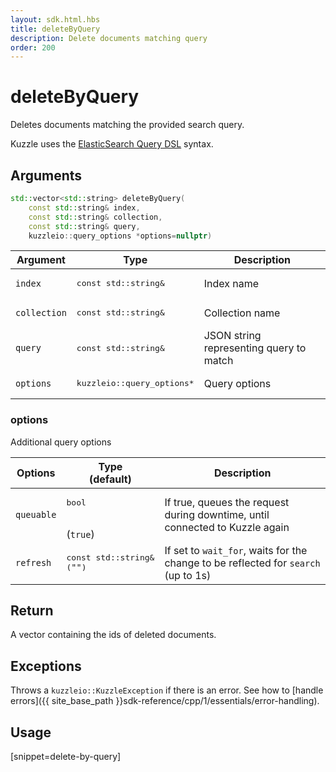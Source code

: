 ```yaml
---
layout: sdk.html.hbs
title: deleteByQuery
description: Delete documents matching query
order: 200
---
```


# deleteByQuery

Deletes documents matching the provided search query.

Kuzzle uses the [ElasticSearch Query DSL](https://www.elastic.co/guide/en/elasticsearch/reference/5.6/query-dsl.html) syntax.

## Arguments

```cpp
std::vector<std::string> deleteByQuery(
    const std::string& index,
    const std::string& collection,
    const std::string& query,
    kuzzleio::query_options *options=nullptr)
```

| Argument | Type | Description |
| --- | --- | --- |
| `index` | <pre>const std::string&</pre> | Index name |
| `collection` | <pre>const std::string&</pre> | Collection name |
| `query` | <pre>const std::string&</pre> | JSON string representing query to match |
| `options` | <pre>kuzzleio::query_options*</pre> | Query options |

### options

Additional query options

| Options   | Type<br/>(default) | Description                       |
| ---------- | ------- | --------------------------------- |
| `queuable` | <pre>bool</pre><br/>(`true`) | If true, queues the request during downtime, until connected to Kuzzle again  |
| `refresh` | <pre>const std::string&<br/>(`""`)</pre> | If set to `wait_for`, waits for the change to be reflected for `search` (up to 1s) |

## Return

A vector containing the ids of deleted documents.

## Exceptions

Throws a `kuzzleio::KuzzleException` if there is an error. See how to [handle errors]({{ site_base_path }}sdk-reference/cpp/1/essentials/error-handling).

## Usage

[snippet=delete-by-query]
